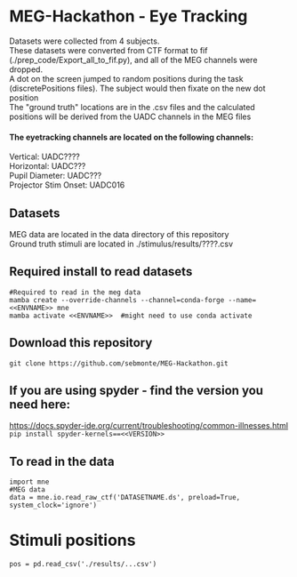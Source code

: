 # MEG-Hackathon - Eye Tracking
Datasets were collected from 4 subjects.  <br>
These datasets were converted from CTF format to fif (./prep_code/Export_all_to_fif.py), and all of the MEG channels were dropped. <br>
A dot on the screen jumped to random positions during the task (discretePositions files).  The subject would then fixate on the new dot position <br>
The "ground truth" locations are in the .csv files and the calculated positions will be derived from the UADC channels in the MEG files <br>

#### The eyetracking channels are located on the following channels: <br>
Vertical: UADC???? <br>
Horizontal: UADC??? <br>
Pupil Diameter: UADC??? <br>
Projector Stim Onset: UADC016 <br>


## Datasets
MEG data are located in the data directory of this repository <br>
Ground truth stimuli are located in ./stimulus/results/????.csv <br>

## Required install to read datasets
```
#Required to read in the meg data
mamba create --override-channels --channel=conda-forge --name=<<ENVNAME>> mne   
mamba activate <<ENVNAME>>  #might need to use conda activate
```
## Download this repository
```
git clone https://github.com/sebmonte/MEG-Hackathon.git
```

## If you are using spyder - find the version you need here: 
https://docs.spyder-ide.org/current/troubleshooting/common-illnesses.html <br>
`pip install spyder-kernels==<<VERSION>>`

## To read in the data
```
import mne
#MEG data
data = mne.io.read_raw_ctf('DATASETNAME.ds', preload=True, system_clock='ignore')
```

# Stimuli positions
```
pos = pd.read_csv('./results/...csv')
```

